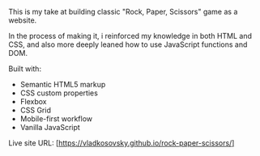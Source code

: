 This is my take at building classic "Rock, Paper, Scissors" game as a website.

In the process of making it, i reinforced my knowledge in both HTML and CSS, and also more deeply leaned how to use JavaScript functions and DOM.

Built with:

- Semantic HTML5 markup
- CSS custom properties
- Flexbox
- CSS Grid
- Mobile-first workflow
- Vanilla JavaScript

Live site URL: [https://vladkosovsky.github.io/rock-paper-scissors/]
